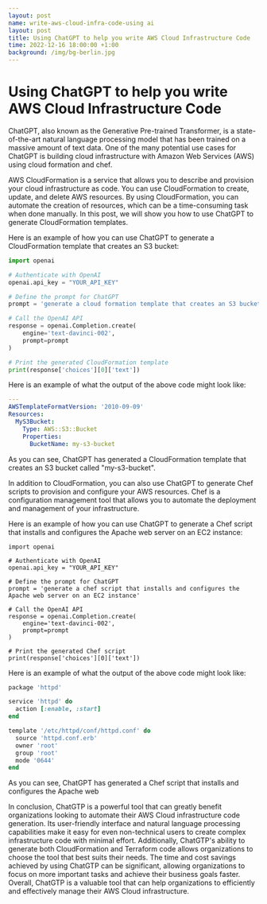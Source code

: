```yaml
---
layout: post
name: write-aws-cloud-infra-code-using ai
layout: post
title: Using ChatGPT to help you write AWS Cloud Infrastructure Code
time: 2022-12-16 18:00:00 +1:00
background: /img/bg-berlin.jpg
---
```


# Using ChatGPT to help you write AWS Cloud Infrastructure Code

ChatGPT, also known as the Generative Pre-trained Transformer, is a state-of-the-art natural language processing model that has been trained on a massive amount of text data. One of the many potential use cases for ChatGPT is building cloud infrastructure with Amazon Web Services (AWS) using cloud formation and chef.

AWS CloudFormation is a service that allows you to describe and provision your cloud infrastructure as code. You can use CloudFormation to create, update, and delete AWS resources. By using CloudFormation, you can automate the creation of resources, which can be a time-consuming task when done manually. In this post, we will show you how to use ChatGPT to generate CloudFormation templates.

Here is an example of how you can use ChatGPT to generate a CloudFormation template that creates an S3 bucket:

```python
import openai

# Authenticate with OpenAI
openai.api_key = "YOUR_API_KEY"

# Define the prompt for ChatGPT
prompt = 'generate a cloud formation template that creates an S3 bucket'

# Call the OpenAI API
response = openai.Completion.create(
    engine='text-davinci-002',
    prompt=prompt
)

# Print the generated CloudFormation template
print(response['choices'][0]['text'])
```

Here is an example of what the output of the above code might look like:

```yaml
---
AWSTemplateFormatVersion: '2010-09-09'
Resources:
  MyS3Bucket:
    Type: AWS::S3::Bucket
    Properties:
      BucketName: my-s3-bucket
```

As you can see, ChatGPT has generated a CloudFormation template that creates an S3 bucket called "my-s3-bucket".

In addition to CloudFormation, you can also use ChatGPT to generate Chef scripts to provision and configure your AWS resources. Chef is a configuration management tool that allows you to automate the deployment and management of your infrastructure.

Here is an example of how you can use ChatGPT to generate a Chef script that installs and configures the Apache web server on an EC2 instance:

```
import openai

# Authenticate with OpenAI
openai.api_key = "YOUR_API_KEY"

# Define the prompt for ChatGPT
prompt = 'generate a chef script that installs and configures the Apache web server on an EC2 instance'

# Call the OpenAI API
response = openai.Completion.create(
    engine='text-davinci-002',
    prompt=prompt
)

# Print the generated Chef script
print(response['choices'][0]['text'])
```

Here is an example of what the output of the above code might look like:

```ruby
package 'httpd'

service 'httpd' do
  action [:enable, :start]
end

template '/etc/httpd/conf/httpd.conf' do
  source 'httpd.conf.erb'
  owner 'root'
  group 'root'
  mode '0644'
end
```

As you can see, ChatGPT has generated a Chef script that installs and configures the Apache web

In conclusion, ChatGTP is a powerful tool that can greatly benefit organizations looking to automate their AWS Cloud infrastructure code generation. Its user-friendly interface and natural language processing capabilities make it easy for even non-technical users to create complex infrastructure code with minimal effort. Additionally, ChatGTP's ability to generate both CloudFormation and Terraform code allows organizations to choose the tool that best suits their needs. The time and cost savings achieved by using ChatGTP can be significant, allowing organizations to focus on more important tasks and achieve their business goals faster. Overall, ChatGTP is a valuable tool that can help organizations to efficiently and effectively manage their AWS Cloud infrastructure.